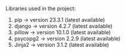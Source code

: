 Libraries used in the project:
1. pip -> version 23.3.1 (latest available)
2. django -> version 4.2.7 (latest available)
3. pillow -> version 10.1.0 (latest available)
4. psycopg2 -> version 2.2.9 (latest available)
5. Jinja2 -> version 3.1.2 (latest available)